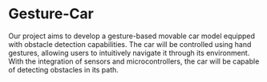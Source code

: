 # Gesture-Car
Our project aims to develop a gesture-based movable car model equipped with obstacle detection capabilities. The car will be controlled using hand gestures, allowing users to intuitively navigate it through its environment. With the integration of sensors and microcontrollers, the car will be capable of detecting obstacles in its path.
